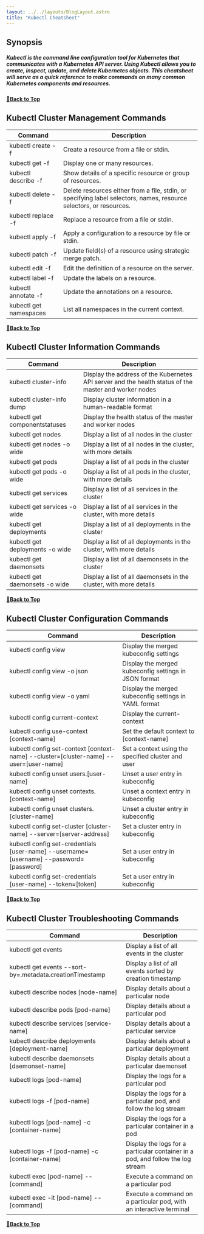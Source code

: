 ```yaml
---
layout: ../../layouts/BlogLayout.astro
title: "Kubectl Cheatsheet"
---
```


## Synopsis

<h5>Kubectl is the command line configuration tool for Kubernetes that communicates with a Kubernetes API server. 
Using Kubectl allows you to create, inspect, update, and delete Kubernetes objects.
This cheatsheet will serve as a quick reference to make commands on many common Kubernetes components and resources. </h5>

**[🔼Back to Top](#table-of-contents)**

## Kubectl Cluster Management Commands

| Command                    | Description                                                                                                         |
| -------------------------- | ------------------------------------------------------------------------------------------------------------------- |
| kubectl create -f <file>   | Create a resource from a file or stdin.                                                                             |
| kubectl get -f <file>      | Display one or many resources.                                                                                      |
| kubectl describe -f <file> | Show details of a specific resource or group of resources.                                                          |
| kubectl delete -f <file>   | Delete resources either from a file, stdin, or specifying label selectors, names, resource selectors, or resources. |
| kubectl replace -f <file>  | Replace a resource from a file or stdin.                                                                            |
| kubectl apply -f <file>    | Apply a configuration to a resource by file or stdin.                                                               |
| kubectl patch -f <file>    | Update field(s) of a resource using strategic merge patch.                                                          |
| kubectl edit -f <file>     | Edit the definition of a resource on the server.                                                                    |
| kubectl label -f <file>    | Update the labels on a resource.                                                                                    |
| kubectl annotate -f <file> | Update the annotations on a resource.                                                                               |
| kubectl get namespaces     | List all namespaces in the current context.                                                                         |

**[🔼Back to Top](#table-of-contents)**

## Kubectl Cluster Information Commands

| Command                         | Description                                                                                           |
| ------------------------------- | ----------------------------------------------------------------------------------------------------- |
| kubectl cluster-info            | Display the address of the Kubernetes API server and the health status of the master and worker nodes |
| kubectl cluster-info dump       | Display cluster information in a human-readable format                                                |
| kubectl get componentstatuses   | Display the health status of the master and worker nodes                                              |
| kubectl get nodes               | Display a list of all nodes in the cluster                                                            |
| kubectl get nodes -o wide       | Display a list of all nodes in the cluster, with more details                                         |
| kubectl get pods                | Display a list of all pods in the cluster                                                             |
| kubectl get pods -o wide        | Display a list of all pods in the cluster, with more details                                          |
| kubectl get services            | Display a list of all services in the cluster                                                         |
| kubectl get services -o wide    | Display a list of all services in the cluster, with more details                                      |
| kubectl get deployments         | Display a list of all deployments in the cluster                                                      |
| kubectl get deployments -o wide | Display a list of all deployments in the cluster, with more details                                   |
| kubectl get daemonsets          | Display a list of all daemonsets in the cluster                                                       |
| kubectl get daemonsets -o wide  | Display a list of all daemonsets in the cluster, with more details                                    |

**[🔼Back to Top](#table-of-contents)**

## Kubectl Cluster Configuration Commands

| Command                                                                                | Description                                           |
| -------------------------------------------------------------------------------------- | ----------------------------------------------------- |
| kubectl config view                                                                    | Display the merged kubeconfig settings                |
| kubectl config view -o json                                                            | Display the merged kubeconfig settings in JSON format |
| kubectl config view -o yaml                                                            | Display the merged kubeconfig settings in YAML format |
| kubectl config current-context                                                         | Display the current-context                           |
| kubectl config use-context [context-name]                                              | Set the default context to [context-name]             |
| kubectl config set-context [context-name] --cluster=[cluster-name] --user=[user-name]  | Set a context using the specified cluster and user    |
| kubectl config unset users.[user-name]                                                 | Unset a user entry in kubeconfig                      |
| kubectl config unset contexts.[context-name]                                           | Unset a context entry in kubeconfig                   |
| kubectl config unset clusters.[cluster-name]                                           | Unset a cluster entry in kubeconfig                   |
| kubectl config set-cluster [cluster-name] --server=[server-address]                    | Set a cluster entry in kubeconfig                     |
| kubectl config set-credentials [user-name] --username=[username] --password=[password] | Set a user entry in kubeconfig                        |
| kubectl config set-credentials [user-name] --token=[token]                             | Set a user entry in kubeconfig                        |

**[🔼Back to Top](#table-of-contents)**

## Kubectl Cluster Troubleshooting Commands

| Command                                                  | Description                                                                     |
| -------------------------------------------------------- | ------------------------------------------------------------------------------- |
| kubectl get events                                       | Display a list of all events in the cluster                                     |
| kubectl get events --sort-by=.metadata.creationTimestamp | Display a list of all events sorted by creation timestamp                       |
| kubectl describe nodes [node-name]                       | Display details about a particular node                                         |
| kubectl describe pods [pod-name]                         | Display details about a particular pod                                          |
| kubectl describe services [service-name]                 | Display details about a particular service                                      |
| kubectl describe deployments [deployment-name]           | Display details about a particular deployment                                   |
| kubectl describe daemonsets [daemonset-name]             | Display details about a particular daemonset                                    |
| kubectl logs [pod-name]                                  | Display the logs for a particular pod                                           |
| kubectl logs -f [pod-name]                               | Display the logs for a particular pod, and follow the log stream                |
| kubectl logs [pod-name] -c [container-name]              | Display the logs for a particular container in a pod                            |
| kubectl logs -f [pod-name] -c [container-name]           | Display the logs for a particular container in a pod, and follow the log stream |
| kubectl exec [pod-name] -- [command]                     | Execute a command on a particular pod                                           |
| kubectl exec -it [pod-name] -- [command]                 | Execute a command on a particular pod, with an interactive terminal             |

**[🔼Back to Top](#table-of-contents)**
